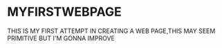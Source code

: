 # MYFIRSTWEBPAGE
THIS IS MY FIRST ATTEMPT IN CREATING A WEB PAGE,THIS MAY SEEM PRIMITIVE BUT I'M GONNA IMPROVE
